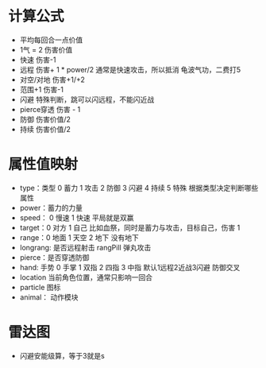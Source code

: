 
# 计算公式
+ 平均每回合一点价值
+ 1气 = 2 伤害价值
+ 快速 伤害-1
+ 远程 伤害+ 1 * power/2  通常是快速攻击，所以抵消  龟波气功，二费打5
+ 对空/对地 伤害+1/+2
+ 范围+1  伤害-1
+ 闪避 特殊判断，跳可以闪远程，不能闪近战
+ pierce穿透 伤害 - 1
+ 防御 伤害价值/2
+ 持续 伤害价值/2

# 属性值映射
+ type：类型 0 蓄力 1 攻击 2 防御 3 闪避 4 持续 5 特殊    根据类型决定判断哪些属性
+ power：蓄力的力量
+ speed： 0 慢速 1 快速   平局就是双赢
+ target：0 对方 1 自己    比如血祭，同时是蓄力与攻击，目标自己，伤害 1
+ range：0 地面 1 天空 2 地下     没有地下
+ longrang: 是否远程射击  rangPill  弹丸攻击
+ pierce：是否穿透防御 
+ hand: 手势 0 手掌 1 双指 2 四指 3 中指   默认1远程2近战3闪避 防御交叉
+ location 当前角色位置，通常只影响一回合
+ particle  图标
+ animal： 动作模块

# 雷达图
+ 闪避安能级算，等于3就是s